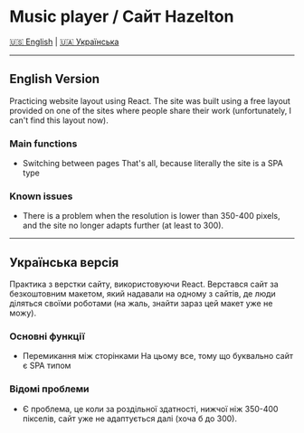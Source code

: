 # Music player / Сайт Hazelton

[🇺🇸 English](#english-version) | [🇺🇦 Українська](#українська-версія)

---

## English Version

Practicing website layout using React. The site was built using a free layout provided on one of the sites where people share their work (unfortunately, I can't find this layout now).

### Main functions

- Switching between pages
  That's all, because literally the site is a SPA type

### Known issues

- There is a problem when the resolution is lower than 350-400 pixels, and the site no longer adapts further (at least to 300).

---

## Українська версія

Практика з верстки сайту, використовуючи React. Верстався сайт за безкоштовним макетом, який надавали на одному з сайтів, де люди діляться своїми роботами (на жаль, знайти зараз цей макет уже не можу).

### Основні функції

- Перемикання між сторінками
  На цьому все, тому що буквально сайт є SPA типом

### Відомі проблеми

- Є проблема, це коли за роздільної здатності, нижчої ніж 350-400 пікселів, сайт уже не адаптується далі (хоча б до 300).
